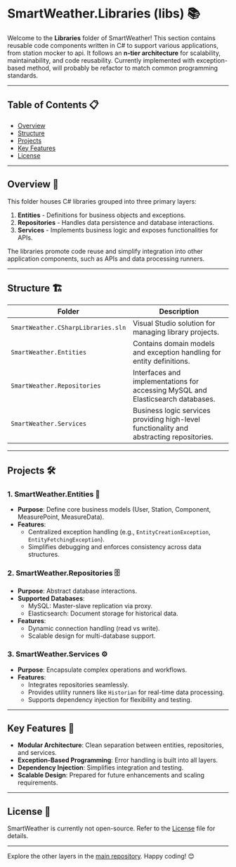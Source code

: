 # SmartWeather.Libraries (libs) 📚

Welcome to the **Libraries** folder of SmartWeather! This section contains reusable code components written in C# to support various applications, from station mocker to api. It follows an **n-tier architecture** for scalability, maintainability, and code reusability. Currently implemented with exception-based method, will probably be refactor to match common programming standards.

---

## Table of Contents 📋

- [Overview](#overview-)
- [Structure](#structure-)
- [Projects](#projects-)
- [Key Features](#key-features-)
- [License](LICENSE)

---

## Overview 📝

This folder houses C# libraries grouped into three primary layers:
1. **Entities** - Definitions for business objects and exceptions.
2. **Repositories** - Handles data persistence and database interactions.
3. **Services** - Implements business logic and exposes functionalities for APIs.

The libraries promote code reuse and simplify integration into other application components, such as APIs and data processing runners.

---

## Structure 🏗️

| Folder                        | Description                                                                                         |
|-------------------------------|-----------------------------------------------------------------------------------------------------|
| `SmartWeather.CSharpLibraries.sln` | Visual Studio solution for managing library projects.                                                |
| `SmartWeather.Entities`       | Contains domain models and exception handling for entity definitions.                              |
| `SmartWeather.Repositories`   | Interfaces and implementations for accessing MySQL and Elasticsearch databases.                     |
| `SmartWeather.Services`       | Business logic services providing high-level functionality and abstracting repositories.             |

---

## Projects 🛠️

### 1. **SmartWeather.Entities** 🧱
- **Purpose**: Define core business models (User, Station, Component, MeasurePoint, MeasureData).
- **Features**:
  - Centralized exception handling (e.g., `EntityCreationException`, `EntityFetchingException`).
  - Simplifies debugging and enforces consistency across data structures.

### 2. **SmartWeather.Repositories** 🗄️
- **Purpose**: Abstract database interactions.
- **Supported Databases**:
  - MySQL: Master-slave replication via proxy.
  - Elasticsearch: Document storage for historical data.
- **Features**:
  - Dynamic connection handling (read vs write).
  - Scalable design for multi-database support.

### 3. **SmartWeather.Services** ⚙️
- **Purpose**: Encapsulate complex operations and workflows.
- **Features**:
  - Integrates repositories seamlessly.
  - Provides utility runners like `Historian` for real-time data processing.
  - Supports dependency injection for flexibility and testing.

---

## Key Features 🌟

- **Modular Architecture**: Clean separation between entities, repositories, and services.
- **Exception-Based Programming**: Error handling is built into all layers.
- **Dependency Injection**: Simplifies integration and testing.
- **Scalable Design**: Prepared for future enhancements and scaling requirements.

---

## License 📜

SmartWeather is currently not open-source. Refer to the [License](../LICENSE) file for details.

---

Explore the other layers in the [main repository](../README.md). Happy coding! 😊


